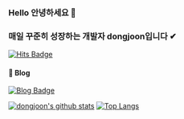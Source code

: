 ### Hello 안녕하세요 👋
### 매일 꾸준히 성장하는 개발자 dongjoon입니다 ✔

[![Hits Badge](https://hits.seeyoufarm.com/api/count/incr/badge.svg?url=https%3A%2F%2Fgithub.com%2Fdongjji&count_bg=%23bcbcbc&title_bg=%23F4F557&icon=swift.svg&icon_color=%23bcbcbc&title=hits&edge_flat=false)](https://hits.seeyoufarm.com)

#### 🔰 Blog
[![Blog Badge](https://img.shields.io/badge/-Blog-bcbcbc?logo=naver&logoColor=white&link=https://blog.naver.com/y2kdj9723)](https://blog.naver.com/y2kdj9723)

[![dongjoon's github stats](https://github-readme-stats.vercel.app/api?username=dongjji&count_private=true&custom_title=Dongjji's&nbsp;github&nbsp;👀&bg_color=30,bcbcbc,444444&title_color=fff&text_color=fff)](https://github.com/anuraghazra/github-readme-stats)
[![Top Langs](https://github-readme-stats.vercel.app/api/top-langs/?username=dongjji&exclude_repo=Mask_Detect&layout=compact&custom_title=My&nbsp;Language&nbsp;⌨️&bg_color=30,bcbcbc,444444&title_color=fff&text_color=fff)](https://github.com/anuraghazra/github-readme-stats)
